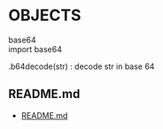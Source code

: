 # OBJECTS  
  
base64  
import base64  
  
.b64decode(str)	: decode str in base 64  
  

## README.md  
*	[README.md](./README.md)  

